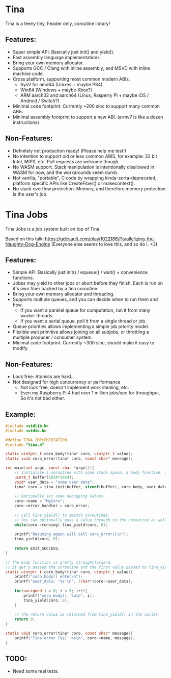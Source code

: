 # Tina
Tina is a teeny tiny, header only, coroutine library!

## Features:
* Super simple API. Basically just init() and yield().
* Fast assembly language implementations.
* Bring your own memory allocator.
* Supports GCC / Clang with inline assembly, and MSVC with inline machine code.
* Cross platform, supporting most common modern ABIs.
	* SysV for amd64 (Unixes + maybe PS4)
	* Win64 (Windows + maybe Xbox?)
	* ARM aarch32 and aarch64 (Linux, Rasperry Pi + maybe iOS / Android / Switch?)
* Minimal code footprint. Currently ~200 sloc to support many common ABIs.
* Minimal assembly footprint to support a new ABI. (armv7 is like a dozen instructions)

## Non-Features:
* Definitely not production ready! (Please help me test!)
* No intention to support old or less common ABIS, for example: 32 bit Intel, MIPS, etc. Pull requests are welcome though.
* No WASM support. Stack manipulation is intentionally disallowed in WASM for now, and the workarounds seem dumb.
* Not vanilla, "portable", C code by wrapping kinda-sorta-deprecated, platform specific APIs like CreateFiber() or makecontext().
* No stack overflow protection. Memory, and therefore memory protection is the user's job.

# Tina Jobs
Tina Jobs is a job system built on top of Tina.

Based on this talk: https://gdcvault.com/play/1022186/Parallelizing-the-Naughty-Dog-Engine (Everyone else seems to love this, and so do I. <3)

## Features:
* Simple API. Basically just init() / equeue() / wait() + convenience functions.
* Jobss may yield to other jobs or abort before they finish. Each is run on it's own fiber backed by a tina coroutine.
* Bring your own memory allocator and threading.
* Supports multiple queues, and you can decide when to run them and how.
	* If you want a parallel queue for computation, run it from many worker threads.
	* If you want a serial queue, poll it from a single thread or job.
* Queue priorities allows implementing a simple job priority model.
* Flexible wait primitive allows joining on all subjobs, or throttling a multiple producer / consumer system.
* Minimal code footprint. Currently ~300 sloc, should make it easy to modify.

## Non-Features:
* Lock free: Atomics are hard...
* Not designed for high concurrency or performance
	* Not lock free, doesn't implement work stealing, etc.
	* Even my Raspberry Pi 4 had over 1 million jobs/sec for throughput. So it's not bad either.

## Example:
```C
#include <stdlib.h>
#include <stdio.h>

#define TINA_IMPLEMENTATION
#include "tina.h"

static uintptr_t coro_body(tina* coro, uintptr_t value);
static void coro_error(tina* coro, const char* message);

int main(int argc, const char *argv[]){
	// Initialize a coroutine with some stack space, a body function, and some user data.
	uint8_t buffer[1024*1024];
	void* user_data = "some user data";
	tina* coro = tina_init(buffer, sizeof(buffer), coro_body, user_data);
	
	// Optionally set some debugging values.
	coro->name = "MyCoro";
	coro->error_handler = coro_error;
	
	// Call tina_yield() to switch coroutines.
	// You can optionally pass a value through to the coroutine as well.
	while(coro->running) tina_yield(coro, 0);
	
	printf("Resuming again will call coro_error()\n");
	tina_yield(coro, 0);
	
	return EXIT_SUCCESS;
}

// The body function is pretty straightforward.
// It get's passed the coroutine and the first value passed to tina_yield().
static uintptr_t coro_body(tina* coro, uintptr_t value){
	printf("coro_body() enter\n");
	printf("user_data: '%s'\n", (char*)coro->user_data);
	
	for(unsigned i = 0; i < 3; i++){
		printf("coro_body(): %u\n", i);
		tina_yield(coro, 0);
	}
	
	// The return value is returned from tina_yield() in the caller.
	return 0;
}

static void coro_error(tina* coro, const char* message){
	printf("Tina error (%s): %s\n", coro->name, message);
}
```

## TODO:
* Need some real tests.
